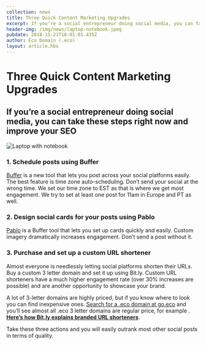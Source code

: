 ```yaml
---
collection: news
title: Three Quick Content Marketing Upgrades
excerpt: If you’re a social entrepreneur doing social media, you can take these steps right now and improve your SEO
header-img: /img/news/laptop-notebook.jpeg
pubdate: 2018-11-21T16:01:01.435Z
author: Eco Domain (.eco)
layout: article.hbs
---
```


# Three Quick Content Marketing Upgrades

## If you’re a social entrepreneur doing social media, you can take these steps right now and improve your SEO

![Laptop with notebook](/img/news/laptop-notebook.jpeg)

### 1. Schedule posts using Buffer

[Buffer](https://www.buffer.com) is a new tool that lets you post across your social platforms easily. The best feature is time zone auto-scheduling. Don’t send your social at the wrong time. We set our time zone to EST as that is where we get most engagement. We try to set at least one post for 11am in Europe and PT as well.


### 2. Design social cards for your posts using Pablo

[Pablo](https://pablo.buffer.com/) is a Buffer tool that lets you set up cards quickly and easily. Custom imagery dramatically increases engagement. Don’t send a post without it.

### 3. Purchase and set up a custom URL shortener

Almost everyone is needlessly letting social platforms shorten their URLs. Buy a custom 3 letter domain and set it up using Bit.ly. Custom URL shorteners have a much higher engagement rate (over 30% increases are possible) and are another opportunity to showcase your brand.

A lot of 3-letter domains are highly priced, but if you know where to look you can find inexpensive ones. [Search for a .eco domain at go.eco](/search/) and you’ll see almost all .eco 3 letter domains are regular price, for example . **[Here’s how Bit.ly explains branded URL shorteners](https://bitly.com/pages/resources/casestudies/increasing-engagement-the-power-of-a-branded-short-domain)**.

Take these three actions and you will easily outrank most other social posts in terms of quality.
